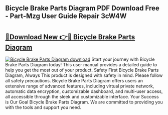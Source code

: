 ## Bicycle Brake Parts Diagram PDF Download Free - Part-Mzg User Guide Repair 3cW4W

# <h2><a href="http://dfm9ex.blite.top/?on=Bicycle+Brake+Parts+Diagram">🔗Download New 👉🔴 Bicycle Brake Parts Diagram</a></h2>

[![Bicycle Brake Parts Diagram download](https://i.imgur.com/lujVjoI.png)](http://dfm9ex.blite.top/?on=Bicycle+Brake+Parts+Diagram)
Start your journey with Bicycle Brake Parts Diagram today! This user manual provides a detailed guide to help you get the most out of your product. Safety First Bicycle Brake Parts Diagram, Always This product is designed with safety in mind. Please follow all safety precautions. Bicycle Brake Parts Diagram offers users an extensive range of advanced features, including virtual private network, automatic data encryption, customizable dashboard, and multi-user access, all accessible through the sleek and customizable interface. Your Success is Our Goal Bicycle Brake Parts Diagram. We are committed to providing you with the tools and support you need.

